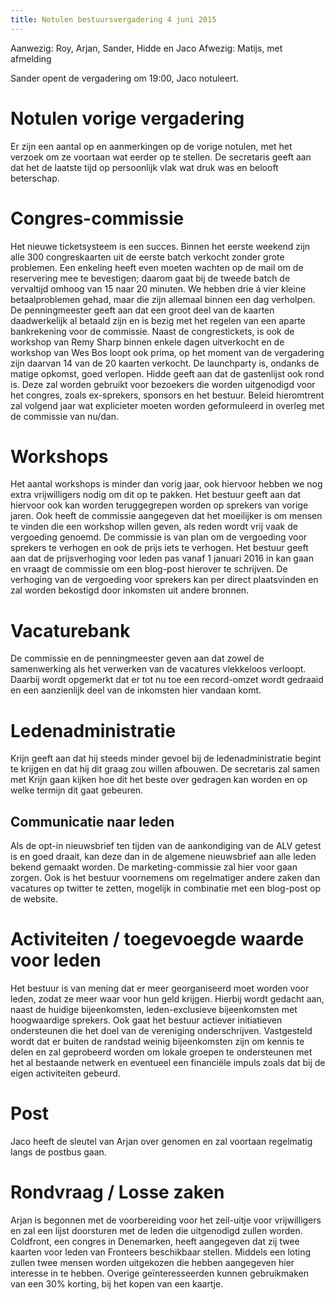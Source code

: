 ```yaml
---
title: Notulen bestuursvergadering 4 juni 2015
---
```

Aanwezig: Roy, Arjan, Sander, Hidde en Jaco 
Afwezig: Matijs, met afmelding

Sander opent de vergadering om 19:00, Jaco notuleert.

# Notulen vorige vergadering

Er zijn een aantal op en aanmerkingen op de vorige notulen, met het verzoek om ze voortaan wat eerder op te stellen. De secretaris geeft aan dat het de laatste tijd op persoonlijk vlak wat druk was en belooft beterschap.

# Congres-commissie

Het nieuwe ticketsysteem is een succes. Binnen het eerste weekend zijn alle 300 congreskaarten uit de eerste batch verkocht zonder grote problemen. Een enkeling heeft even moeten wachten op de mail om de reservering mee te bevestigen; daarom gaat bij de tweede batch de vervaltijd omhoog van 15 naar 20 minuten. We hebben drie á vier kleine betaalproblemen gehad, maar die zijn allemaal binnen een dag verholpen. De penningmeester geeft aan dat een groot deel van de kaarten daadwerkelijk al betaald zijn en is bezig met het regelen van een aparte bankrekening voor de commissie. Naast de congrestickets, is ook de workshop van Remy Sharp binnen enkele dagen uitverkocht en de workshop van Wes Bos loopt ook prima, op het moment van de vergadering zijn daarvan 14 van de 20 kaarten verkocht. De launchparty is, ondanks de matige opkomst, goed verlopen. Hidde geeft aan dat de gastenlijst ook rond is. Deze zal worden gebruikt voor bezoekers die worden uitgenodigd voor het congres, zoals ex-sprekers, sponsors en het bestuur. Beleid hieromtrent zal volgend jaar wat explicieter moeten worden geformuleerd in overleg met de commissie van nu/dan.

# Workshops

Het aantal workshops is minder dan vorig jaar, ook hiervoor hebben we nog extra vrijwilligers nodig om dit op te pakken. Het bestuur geeft aan dat hiervoor ook kan worden teruggegrepen worden op sprekers van vorige jaren. Ook heeft de commissie aangegeven dat het moeilijker is om mensen te vinden die een workshop willen geven, als reden wordt vrij vaak de vergoeding genoemd. De commissie is van plan om de vergoeding voor sprekers te verhogen en ook de prijs iets te verhogen. Het bestuur geeft aan dat de prijsverhoging voor leden pas vanaf 1 januari 2016 in kan gaan en vraagt de commissie om een blog-post hierover te schrijven. De verhoging van de vergoeding voor sprekers kan per direct plaatsvinden en zal worden bekostigd door inkomsten uit andere bronnen.

# Vacaturebank

De commissie en de penningmeester geven aan dat zowel de samenwerking als het verwerken van de vacatures vlekkeloos verloopt. Daarbij wordt opgemerkt dat er tot nu toe een record-omzet wordt gedraaid en een aanzienlijk deel van de inkomsten hier vandaan komt.

# Ledenadministratie

Krijn geeft aan dat hij steeds minder gevoel bij de ledenadministratie begint te krijgen en dat hij dit graag zou willen afbouwen. De secretaris zal samen met Krijn gaan kijken hoe dit het beste over gedragen kan worden en op welke termijn dit gaat gebeuren.

## Communicatie naar leden

Als de opt-in nieuwsbrief ten tijden van de aankondiging van de ALV getest is en goed draait, kan deze dan in de algemene nieuwsbrief aan alle leden bekend gemaakt worden. De marketing-commissie zal hier voor gaan zorgen. Ook is het bestuur voornemens om regelmatiger andere zaken dan vacatures op twitter te zetten, mogelijk in combinatie met een blog-post op de website.

# Activiteiten / toegevoegde waarde voor leden

Het bestuur is van mening dat er meer georganiseerd moet worden voor leden, zodat ze meer waar voor hun geld krijgen. Hierbij wordt gedacht aan, naast de huidige bijeenkomsten, leden-exclusieve bijeenkomsten met hoogwaardige sprekers. Ook gaat het bestuur actiever initiatieven ondersteunen die het doel van de vereniging onderschrijven. Vastgesteld wordt dat er buiten de randstad weinig bijeenkomsten zijn om kennis te delen en zal geprobeerd worden om lokale groepen te ondersteunen met het al bestaande netwerk en eventueel een  financiële impuls zoals dat bij de eigen activiteiten gebeurd.

# Post

Jaco heeft de sleutel van Arjan over genomen en zal voortaan regelmatig langs de postbus gaan.

# Rondvraag / Losse zaken

Arjan is begonnen met de voorbereiding voor het zeil-uitje voor vrijwilligers en zal een lijst doorsturen met de leden die uitgenodigd zullen worden.
Coldfront, een congres in Denemarken, heeft aangegeven dat zij twee kaarten voor leden van Fronteers beschikbaar stellen. Middels een loting zullen twee mensen worden uitgekozen die hebben aangegeven hier interesse in te hebben. Overige geïnteresseerden kunnen gebruikmaken van een 30% korting, bij het kopen van een kaartje.